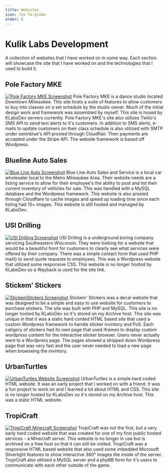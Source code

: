 ```yaml
---
title: Websites
icon: fas fa-globe
order: 6
---
```


# Kulik Labs Development
A collection of websites that I have worked on in some way. Each section will showcase the site that I have worked on and the technologies that I used to build it.

## Pole Factory MKE
[![Pole Factory MKE Screenshot](https://cdn.klabsdev.com/klabsdev/images/ScreenPoleFactoryMKE.PNG)](https://bluelineautosalesandservice.com/)
Pole Factory MKE is a dance studio located Downtown Milwaukee. This site hosts a suite of features to allow customers to buy into classes on a set schedule by the studio owner. Much of the initial design work and framework was assembled by myself. This site is hosed by KLabsDev servers currently. Pole Factory MKE's site also utilizes Twilio's SMS API to send text alerts to it's customers. In addition to SMS alerts, e-mails to update customers on their class schedule is also utilized with SMTP under seninblue's API proxied through Cloudflair. Then payments are accepted under the Stripe API. The website framework is based off Wordpress.

## Blueline Auto Sales
[![Blue Line Auto Screenshot](https://cdn.klabsdev.com/klabsdev/images/ScreenBlueLineAuto.PNG)](https://polefactorymke.com/)
Blue Line Auto Sales and Service is a local car wholesaler local to the Metro Milwaukee Area. Their website needs are a listing service to allow for their employee's the ability to post and list their current inventory of vehicles for sale. This was handled with a MySQL database and the Wordpress framework. This website is also proxied through Cloudflare to cache images and speed up loading time since each listing had 10+ images. This website is still hosted and managed by KLabsDev.

## USI Drilling
[![USI Drilling Screenshot](https://cdn.klabsdev.com/klabsdev/images/ScreenUSI.png)](https://usidrilling.com)
USI Drilling is a underground boring company servicing Southeastern Wisconsin. They were looking for a website that would be a beautiful front for customers to clearly see what services were offered by their company. There was a simple contact form that used PHP mail() to send quote requests to employees. This was a Wordpress website that utilized some responsive CSS. This website is no longer hosted by KLabsDev so a Wayback is used for the site link.

## Stickem' Stickers
[![StickemStickers Screenshot](https://cdn.klabsdev.com/klabsdev/images/ScreenStickemStickers.PNG)](https://peare.orgfree.com/old_websites/StickemStickers/)
Stickem' Stickers was a decal website that was designed to be a simple and easy to use website for customers to purchase stickers. The site was built with PHP and MySQL. This site is no longer hosted by KLabsDev so it's stored on my Archive host. This site was unique in that it was a static hard corded HTML based site that used a custom Wordpress framework to handle sticker invintory and PoS. Each catigory of stickers had its own page that used iframes to display custom wordpress content for the interactive sticker browser. Users never actually went to a Wordpress page. The pages showed a stripped down Wordpress page that was very fast and the user never needed to load a new page when browseing the invintory. 

## UrbanTurtles
[![UrbanTurtles Website Screenshot](https://cdn.klabsdev.com/klabsdev/images/ScreenUrbanTurtles.PNG)](https://peare.orgfree.com/old_websites/UrbanTurtles/)
UrbanTurtles is a simple hard coded HTML website. It was an early project that I worked on with a friend. It was a fun project to work on and I learned a lot about HTML and CSS. This site is no longer hosted by KLabsDev so it's stored on my Archive host. This was a static HTML website.

## TropiCraft
[![TropiCraft Minecraft Screenshot](https://cdn.klabsdev.com/klabsdev/images/ScreenTropiCraft.PNG)](https://peare.orgfree.com/old_websites/TropiCraft/)
TropiCraft was not the first, but a very early hard coded website that was created for one of my first public hosted services - a Minecraft server. This website is no longer in use but is archived on a free host so that it can still be visited. TropiCraft was a responsive HTML based website that also used some imbedded Microsoft Silverlight features to show interactive 360° images the inside of the server. TropiCraft also utilized a MySQL server and a phpBB form for it's users to communicate with each other outside of the game.